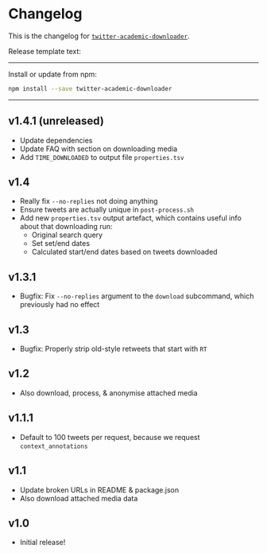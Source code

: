 # Changelog
This is the changelog for [`twitter-academic-downloader`](https://npmjs.org/package/twitter-academic-downloader).


Release template text:

-----

Install or update from npm:

```bash
npm install --save twitter-academic-downloader
```

-----


## v1.4.1 (unreleased)
 - Update dependencies
 - Update FAQ with section on downloading media
 - Add `TIME_DOWNLOADED` to output file `properties.tsv`


## v1.4
 - Really fix `--no-replies` not doing anything
 - Ensure tweets are actually unique in `post-process.sh`
 - Add new `properties.tsv` output artefact, which contains useful info about that downloading run:
     - Original search query
     - Set set/end dates
     - Calculated start/end dates based on tweets downloaded


## v1.3.1
 - Bugfix: Fix `--no-replies` argument to the `download` subcommand, which previously had no effect


## v1.3
 - Bugfix: Properly strip old-style retweets that start with `RT `


## v1.2
 - Also download, process, & anonymise attached media


## v1.1.1
 - Default to 100 tweets per request, because we request `context_annotations`


## v1.1
 - Update broken URLs in README & package.json
 - Also download attached media data


## v1.0
 - Initial release!

